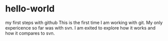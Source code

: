 # hello-world
my first steps with github
This is the first time I am working with git. My only expericence so far was with svn.
I am exited to explore how it works and how it compares to svn.
